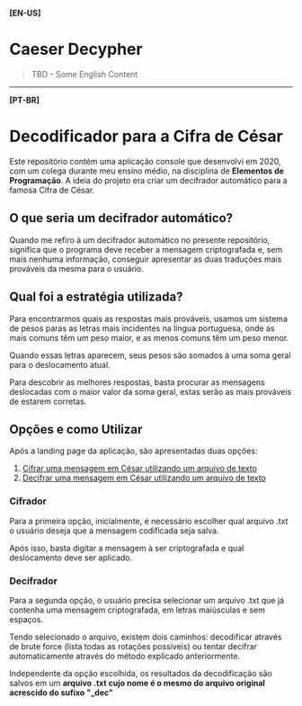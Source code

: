 **[EN-US]**
# Caeser Decypher

> TBD - Some English Content

---

**[PT-BR]**
# Decodificador para a Cifra de César

Este repositório contém uma aplicação console que desenvolvi em 2020, com um colega durante meu ensino médio, na disciplina de **Elementos de Programação**. A ideia do projeto era criar um decifrador automático para a famosa Cifra de César.

## O que seria um decifrador automático?

Quando me refiro à um decifrador automático no presente repositório, significa que o programa deve receber a mensagem criptografada e, sem mais nenhuma informação, conseguir apresentar as duas traduções mais prováveis da mesma para o usuário.

## Qual foi a estratégia utilizada?

Para encontrarmos quais as respostas mais prováveis, usamos um
sistema de pesos paras as letras mais incidentes na língua portuguesa, onde as mais
comuns têm um peso maior, e as menos comuns têm um peso menor.

Quando essas letras aparecem, seus pesos são somados à uma soma geral para o deslocamento atual.

Para descobrir as melhores respostas, basta procurar as mensagens deslocadas com o
maior valor da soma geral, estas serão as mais prováveis de estarem corretas.

## Opções e como Utilizar

Após a landing page da aplicação, são apresentadas duas opções:

1. [Cifrar uma mensagem em César utilizando um arquivo de texto](#cypher-1)
2. [Decifrar uma mensagem em César utilizando um arquivo de texto](#decypher-2)

<h3 id="cypher-1"><strong>Cifrador</strong></h3>

Para a primeira opção, inicialmente, é necessário escolher qual arquivo .txt o usuário deseja que a mensagem codificada seja salva.

Após isso, basta digitar a mensagem à ser criptografada e qual deslocamento deve ser aplicado.

<h3 id="decypher-2"><strong>Decifrador</strong></h3>

Para a segunda opção, o usuário precisa selecionar um arquivo .txt que já contenha uma mensagem criptografada, em letras maiúsculas e sem espaços.

Tendo selecionado o arquivo, existem dois caminhos: decodificar através de brute force (lista todas as rotações possíveis) ou tentar decifrar automaticamente através do método explicado anteriormente.

Independente da opção escolhida, os resultados da decodificação são salvos em um **arquivo .txt cujo nome é o mesmo do arquivo original acrescido do sufixo "_dec"**

